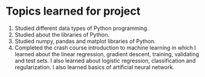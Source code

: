 # Topics learned for project
1. Studied different data types of Python programming.
2. Studied about the libraries of Python.
3. Studied numpy, pandas and matplot libraries of Python.
4. Completed the crash course introduction to  machine learning in which I learned about the linear regression, gradient descent, training, validating and test sets. I also learned about logistic regression, classification and regularization. I also learned basics of artificial neural network.
